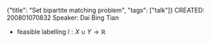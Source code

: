 {"title": "Set bipartite matching problem", "tags": ["talk"]}
CREATED: 200801070832
Speaker: Dai Bing Tian
 * feasible labelling $l: X \cup Y \to \mathbb{R}$
